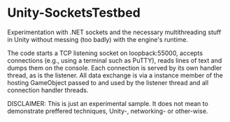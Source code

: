 Unity-SocketsTestbed
====================

Experimentation with .NET sockets and the necessary multithreading stuff in Unity without messing (too badly) with the engine's runtime.

The code starts a TCP listening socket on loopback:55000, accepts connections (e.g., using a terminal such as PuTTY), reads lines of text and dumps them on the console. Each connection is served by its own handler thread, as is the listener. All data exchange is via a instance member of the hosting GameObject passed to and used by the listener thread and all connection handler threads.

DISCLAIMER: This is just an experimental sample. It does not mean to demonstrate preffered techniques, Unity-, networking- or other-wise.
